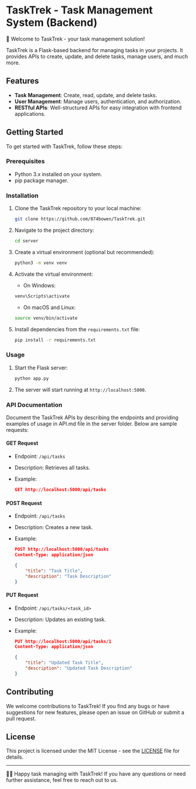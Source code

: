# TaskTrek - Task Management System (Backend)

🚀 Welcome to TaskTrek - your task management solution!

TaskTrek is a Flask-based backend for managing tasks in your projects. It provides APIs to create, update, and delete tasks, manage users, and much more.

## Features

- **Task Management**: Create, read, update, and delete tasks.
- **User Management**: Manage users, authentication, and authorization.
- **RESTful APIs**: Well-structured APIs for easy integration with frontend applications.

## Getting Started

To get started with TaskTrek, follow these steps:

### Prerequisites

- Python 3.x installed on your system.
- pip package manager.

### Installation

1. Clone the TaskTrek repository to your local machine:

    ```bash
    git clone https://github.com/874bowen/TaskTrek.git
    ```

2. Navigate to the project directory:

    ```bash
    cd server
    ```

3. Create a virtual environment (optional but recommended):

    ```bash
    python3 -m venv venv
    ```

4. Activate the virtual environment:

    - On Windows:

    ```bash
    venv\Scripts\activate
    ```

    - On macOS and Linux:

    ```bash
    source venv/bin/activate
    ```

5. Install dependencies from the `requirements.txt` file:

    ```bash
    pip install -r requirements.txt
    ```

### Usage

1. Start the Flask server:

    ```bash
    python app.py
    ```

2. The server will start running at `http://localhost:5000`.

### API Documentation

Document the TaskTrek APIs by describing the endpoints and providing examples of usage in API.md file in the server folder. Below are sample requests:


#### GET Request

- Endpoint: `/api/tasks`
- Description: Retrieves all tasks.
- Example:

    ```json
    GET http://localhost:5000/api/tasks
    ```

#### POST Request

- Endpoint: `/api/tasks`
- Description: Creates a new task.
- Example:

    ```json
    POST http://localhost:5000/api/tasks
    Content-Type: application/json

    {
        "title": "Task Title",
        "description": "Task Description"
    }
    ```

#### PUT Request

- Endpoint: `/api/tasks/<task_id>`
- Description: Updates an existing task.
- Example:

    ```json
    PUT http://localhost:5000/api/tasks/1
    Content-Type: application/json

    {
        "title": "Updated Task Title",
        "description": "Updated Task Description"
    }
    ```
## Contributing

We welcome contributions to TaskTrek! If you find any bugs or have suggestions for new features, please open an issue on GitHub or submit a pull request.

## License

This project is licensed under the MIT License - see the [LICENSE](LICENSE) file for details.

---

👨‍💻 Happy task managing with TaskTrek! If you have any questions or need further assistance, feel free to reach out to us.
